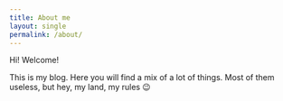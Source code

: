 ```yaml
---
title: About me
layout: single
permalink: /about/
---
```


Hi! Welcome!

This is my blog. Here you will find a mix of a lot of things. Most of them useless, but hey, my land, my rules 😉
